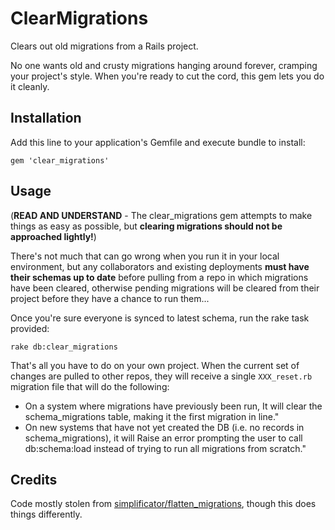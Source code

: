 # ClearMigrations

Clears out old migrations from a Rails project.

No one wants old and crusty migrations hanging around forever, cramping your project's style. When you're ready to cut the cord, this gem lets you do it cleanly. 

## Installation

Add this line to your application's Gemfile and execute bundle to install:

    gem 'clear_migrations'


## Usage

(**READ AND UNDERSTAND** - The clear_migrations gem attempts to make things as easy as possible, but **clearing migrations should not be approached lightly!**)

There's not much that can go wrong when you run it in your local environment, but any collaborators and existing deployments **must have their schemas up to date** before pulling from a repo in which migrations have been cleared, otherwise pending migrations will be cleared from their project before they have a chance to run them...

Once you're sure everyone is synced to latest schema, run the rake task provided:

    rake db:clear_migrations

That's all you have to do on your own project. When the current set of changes are pulled to other repos, they will receive a single `XXX_reset.rb` migration file that will do the following:

 - On a system where migrations have previously been run, It will clear the schema_migrations table, making it the first migration in line."
 - On new systems that have not yet created the DB (i.e. no records in schema_migrations), it will Raise an error prompting the user to call db:schema:load instead of trying to run all migrations from scratch."
 

## Credits

Code mostly stolen from [simplificator/flatten_migrations](https://github.com/simplificator/flatten_migrations), though this does things differently.


